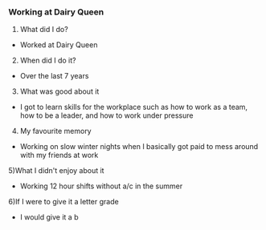 ### Working at Dairy Queen

1) What did I do?

- Worked at Dairy Queen

2) When did I do it?

- Over the last 7 years 

3) What was good about it

- I got to learn skills for the workplace such as how to work as a team, how to be a leader, and how to work under pressure

4) My favourite memory

- Working on slow winter nights when I basically got paid to mess around with my friends at work

5)What I didn't enjoy about it 

- Working 12 hour shifts without a/c in the summer

6)If I were to give it a letter grade

- I would give it a b